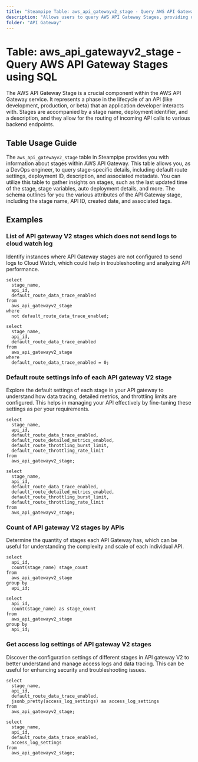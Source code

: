 ```yaml
---
title: "Steampipe Table: aws_api_gatewayv2_stage - Query AWS API Gateway Stages using SQL"
description: "Allows users to query AWS API Gateway Stages, providing detailed information about each stage of the API Gateway."
folder: "API Gateway"
---
```


# Table: aws_api_gatewayv2_stage - Query AWS API Gateway Stages using SQL

The AWS API Gateway Stage is a crucial component within the AWS API Gateway service. It represents a phase in the lifecycle of an API (like development, production, or beta) that an application developer interacts with. Stages are accompanied by a stage name, deployment identifier, and a description, and they allow for the routing of incoming API calls to various backend endpoints.

## Table Usage Guide

The `aws_api_gatewayv2_stage` table in Steampipe provides you with information about stages within AWS API Gateway. This table allows you, as a DevOps engineer, to query stage-specific details, including default route settings, deployment ID, description, and associated metadata. You can utilize this table to gather insights on stages, such as the last updated time of the stage, stage variables, auto deployment details, and more. The schema outlines for you the various attributes of the API Gateway stage, including the stage name, API ID, created date, and associated tags.

## Examples

### List of API gateway V2 stages which does not send logs to cloud watch log
Identify instances where API Gateway stages are not configured to send logs to Cloud Watch, which could help in troubleshooting and analyzing API performance.

```sql+postgres
select
  stage_name,
  api_id,
  default_route_data_trace_enabled
from
  aws_api_gatewayv2_stage
where
  not default_route_data_trace_enabled;
```

```sql+sqlite
select
  stage_name,
  api_id,
  default_route_data_trace_enabled
from
  aws_api_gatewayv2_stage
where
  default_route_data_trace_enabled = 0;
```

### Default route settings info of each API gateway V2 stage
Explore the default settings of each stage in your API gateway to understand how data tracing, detailed metrics, and throttling limits are configured. This helps in managing your API effectively by fine-tuning these settings as per your requirements.

```sql+postgres
select
  stage_name,
  api_id,
  default_route_data_trace_enabled,
  default_route_detailed_metrics_enabled,
  default_route_throttling_burst_limit,
  default_route_throttling_rate_limit
from
  aws_api_gatewayv2_stage;
```

```sql+sqlite
select
  stage_name,
  api_id,
  default_route_data_trace_enabled,
  default_route_detailed_metrics_enabled,
  default_route_throttling_burst_limit,
  default_route_throttling_rate_limit
from
  aws_api_gatewayv2_stage;
```

### Count of API gateway V2 stages by APIs
Determine the quantity of stages each API Gateway has, which can be useful for understanding the complexity and scale of each individual API.

```sql+postgres
select
  api_id,
  count(stage_name) stage_count
from
  aws_api_gatewayv2_stage
group by
  api_id;
```

```sql+sqlite
select
  api_id,
  count(stage_name) as stage_count
from
  aws_api_gatewayv2_stage
group by
  api_id;
```

### Get access log settings of API gateway V2 stages
Discover the configuration settings of different stages in API gateway V2 to better understand and manage access logs and data tracing. This can be useful for enhancing security and troubleshooting issues.

```sql+postgres
select
  stage_name,
  api_id,
  default_route_data_trace_enabled,
  jsonb_pretty(access_log_settings) as access_log_settings
from
  aws_api_gatewayv2_stage;
```

```sql+sqlite
select
  stage_name,
  api_id,
  default_route_data_trace_enabled,
  access_log_settings
from
  aws_api_gatewayv2_stage;
```